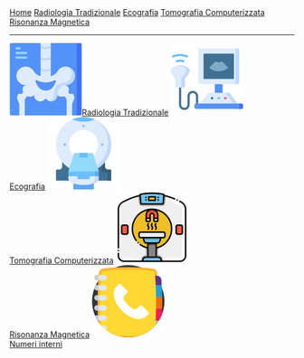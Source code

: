 <div class="topnav">
  <a href="index.html">Home</a>
  <a href="radiologia_tradizionale.html">Radiologia Tradizionale</a>
  <a href="ecografia.html">Ecografia</a>
  <a href="tomografia_computerizzata.html">Tomografia Computerizzata</a>
  <a href="risonanza_magnetica.html">Risonanza Magnetica</a>
</div>

---

<div class="homepage-icons">
  <a href="radiologia_tradizionale.html"><img src="icons/x-rays.png"/>Radiologia Tradizionale</a>
  <a href="ecografia.html"><img src="icons/ultrasound.png"/><br>Ecografia</a>
  <a href="tomografia_computerizzata.html"><img src="icons\ct-scan.png"/><br>Tomografia Computerizzata</a>
  <a href="risonanza_magnetica.html"><img src="icons\mri.png"/><br>Risonanza Magnetica</a>
  <a href="contatti.html"><img src="icons\phone-book.png"/><br>Numeri interni</a>
</div>
